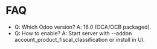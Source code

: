 # FAQ

- Q: Which Odoo version? A: 16.0 (OCA/OCB packaged).
- Q: How to enable? A: Start server with --addon account_product_fiscal_classification or install in UI.
